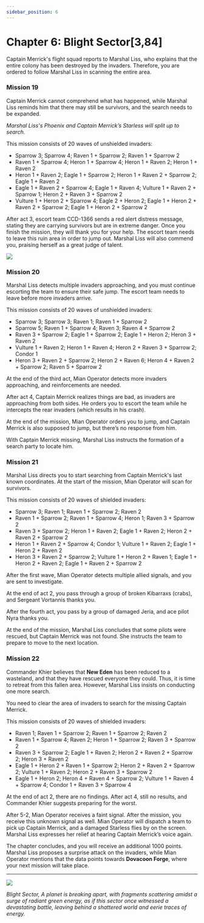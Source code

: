 ```yaml
---
sidebar_position: 6
---
```


# Chapter 6: Blight Sector\[3,84\]

Captain Merrick's flight squad reports to Marshal Liss, who explains that the entire colony has been destroyed by the invaders. Therefore, you are ordered to follow Marshal Liss in scanning the entire area.

### Mission 19

Captain Merrick cannot comprehend what has happened, while Marshal Liss reminds him that there may still be survivors, and the search needs to be expanded.

*Marshal Liss's Phoenix and Captain Merrick’s Starless will split up to search.*

This mission consists of 20 waves of unshielded invaders:

- Sparrow 3; Sparrow 4; Raven 1 + Sparrow 2; Raven 1 + Sparrow 2
- Raven 1 + Sparrow 4; Heron 1 + Sparrow 4; Heron 1 + Raven 2; Heron 1 + Raven 2
- Heron 1 + Raven 2; Eagle 1 + Sparrow 2; Heron 1 + Raven 2 + Sparrow 2; Eagle 1 + Raven 2
- Eagle 1 + Raven 2 + Sparrow 4; Eagle 1 + Raven 4; Vulture 1 + Raven 2 + Sparrow 1; Heron 2 + Raven 3 + Sparrow 2
- Vulture 1 + Heron 2 + Sparrow 4; Eagle 2 + Heron 2; Eagle 1 + Heron 2 + Raven 2 + Sparrow 2; Eagle 1 + Heron 2 + Sparrow 2

After act 3, escort team CCD-1366 sends a red alert distress message, stating they are carrying survivors but are in extreme danger. Once you finish the mission, they will thank you for your help. The escort team needs to leave this ruin area in order to jump out. Marshal Liss will also commend you, praising herself as a great judge of talent.

<img src="/Campaign/convoy2.png" style={{zoom:0.5}}/>

### Mission 20

Marshal Liss detects multiple invaders approaching, and you must continue escorting the team to ensure their safe jump. The escort team needs to leave before more invaders arrive.

This mission consists of 20 waves of unshielded invaders:

- Sparrow 3; Sparrow 3; Raven 1; Raven 1 + Sparrow 2
- Sparrow 5; Raven 1 + Sparrow 4; Raven 3; Raven 4 + Sparrow 2
- Raven 3 + Sparrow 2; Eagle 1 + Sparrow 2; Eagle 1 + Heron 2; Heron 3 + Raven 2
- Vulture 1 + Raven 2; Heron 1 + Raven 4; Heron 2 + Raven 3 + Sparrow 2; Condor 1
- Heron 3 + Raven 2 + Sparrow 2; Heron 2 + Raven 6; Heron 4 + Raven 2 + Sparrow 2; Raven 5 + Sparrow 2

At the end of the third act, Mian Operator detects more invaders approaching, and reinforcements are needed.

After act 4, Captain Merrick realizes things are bad, as invaders are approaching from both sides. He orders you to escort the team while he intercepts the rear invaders (which results in his crash).

At the end of the mission, Mian Operator orders you to jump, and Captain Merrick is also supposed to jump, but there’s no response from him.

With Captain Merrick missing, Marshal Liss instructs the formation of a search party to locate him.

### Mission 21

Marshal Liss directs you to start searching from Captain Merrick's last known coordinates. At the start of the mission, Mian Operator will scan for survivors.

This mission consists of 20 waves of shielded invaders:

- Sparrow 3; Raven 1; Raven 1 + Sparrow 2; Raven 2
- Raven 1 + Sparrow 2; Raven 1 + Sparrow 4; Heron 1; Raven 3 + Sparrow 2
- Raven 3 + Sparrow 2; Heron 1 + Raven 2; Eagle 1 + Raven 2; Heron 2 + Raven 2 + Sparrow 2
- Heron 1 + Raven 2 + Sparrow 4; Condor 1; Vulture 1 + Raven 2; Eagle 1 + Heron 2 + Raven 2
- Heron 3 + Raven 2 + Sparrow 2; Vulture 1 + Heron 2 + Raven 1; Eagle 1 + Heron 2 + Raven 2; Eagle 1 + Raven 2 + Sparrow 2

After the first wave, Mian Operator detects multiple allied signals, and you are sent to investigate.

At the end of act 2, you pass through a group of broken Kibarraxs (crabs), and Sergeant Vortannis thanks you.

After the fourth act, you pass by a group of damaged Jeria, and ace pilot Nyra thanks you.

At the end of the mission, Marshal Liss concludes that some pilots were rescued, but Captain Merrick was not found. She instructs the team to prepare to move to the next location.

### Mission 22

Commander Khier believes that **New Eden** has been reduced to a wasteland, and that they have rescued everyone they could. Thus, it is time to retreat from this fallen area. However, Marshal Liss insists on conducting one more search.

You need to clear the area of invaders to search for the missing Captain Merrick.

This mission consists of 20 waves of shielded invaders:

- Raven 1; Raven 1 + Sparrow 2; Raven 1 + Sparrow 2; Raven 2
- Raven 1 + Sparrow 4; Raven 2; Heron 1 + Sparrow 2; Raven 3 + Sparrow 2
- Raven 3 + Sparrow 2; Eagle 1 + Raven 2; Heron 2 + Raven 2 + Sparrow 2; Heron 3 + Raven 2
- Eagle 1 + Heron 2 + Raven 1 + Sparrow 2; Heron 2 + Raven 2 + Sparrow 2; Vulture 1 + Raven 2; Heron 2 + Raven 3 + Sparrow 2
- Eagle 1 + Heron 2; Heron 4 + Raven 4 + Sparrow 2; Vulture 1 + Raven 4 + Sparrow 4; Condor 1 + Raven 3 + Sparrow 4

At the end of act 2, there are no findings. After act 4, still no results, and Commander Khier suggests preparing for the worst.

After 5-2, Mian Operator receives a faint signal. After the mission, you receive this unknown signal as well. Mian Operator will dispatch a team to pick up Captain Merrick, and a damaged Starless flies by on the screen. Marshal Liss expresses her relief at hearing Captain Merrick’s voice again.

The chapter concludes, and you will receive an additional 1000 points. Marshal Liss proposes a surprise attack on the invaders, while Mian Operator mentions that the data points towards **Dovacoon Forge**, where your next mission will take place.

---

<img src="/Campaign/bs.png" style={{zoom:0.5}}/>

*Blight Sector, A planet is breaking apart, with fragments scattering amidst a surge of radiant green energy, as if this sector once witnessed a devastating battle, leaving behind a shattered world and eerie traces of energy.*